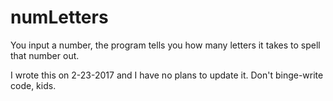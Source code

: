 # numLetters
You input a number, the program tells you how many letters it takes to spell that number out.

I wrote this on 2-23-2017 and I have no plans to update it. Don't binge-write code, kids.
